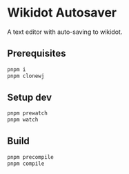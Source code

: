 # Wikidot Autosaver

A text editor with auto-saving to wikidot.

## Prerequisites

```bash
pnpm i
pnpm clonewj
```
## Setup dev

```bash
pnpm prewatch
pnpm watch
```

## Build

```bash
pnpm precompile
pnpm compile
```
